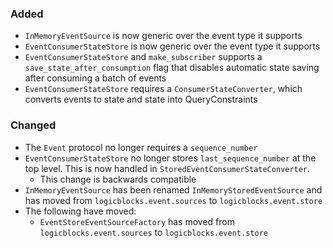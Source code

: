 ### Added
 - `InMemoryEventSource` is now generic over the event type it supports
 - `EventConsumerStateStore` is now generic over the event type it supports
 - `EventConsumerStateStore` and `make_subscriber` supports a `save_state_after_consumption` flag that disables automatic state saving after consuming a batch of events
 - `EventConsumerStateStore` requires a `ConsumerStateConverter`, which converts events to state and state into QueryConstraints

### Changed
 - The `Event` protocol no longer requires a `sequence_number`
 - `EventConsumerStateStore` no longer stores `last_sequence_number` at the top level. This is now handled in `StoredEventConsumerStateConverter`.
   - This change is backwards compatible
 - `InMemoryEventSource` has been renamed `InMemoryStoredEventSource` and has moved from `logicblocks.event.sources` to `logicblocks.event.store`
 - The following have moved:
   - `EventStoreEventSourceFactory` has moved from `logicblocks.event.sources` to `logicblocks.event.store`
